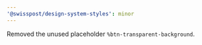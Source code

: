 ```yaml
---
'@swisspost/design-system-styles': minor
---
```


Removed the unused placeholder `%btn-transparent-background`.
